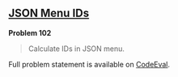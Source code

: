 [JSON Menu IDs][ce]
-------------------

**Problem 102**

> Calculate IDs in JSON menu.

Full problem statement is available on [CodeEval][ce].

[ce]: https://www.codeeval.com/browse/102/
      "View problem statement on CodeEval"
